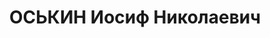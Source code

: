 ---
title: ОСЬКИН Иосиф Николаевич
description: 'Род. в 1886, Пензенская губ. Проживал: КЖД, ст-ция Иланская. В 1932
  работал зам. начальника депо на станции Зима. мастер в депо.

  Арестован 02.06.1937. Обв.: к.-р. деятельность. Приговор: ВК ВС СССР, 15.07.1938
  – 15 лет ИТЛ.

  Реабилитирован ВК ВС СССР 15.03.1958'
---